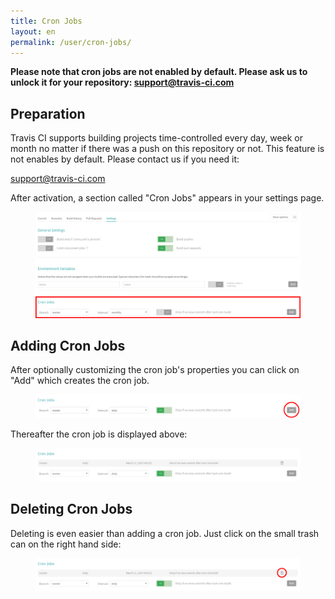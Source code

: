```yaml
---
title: Cron Jobs
layout: en
permalink: /user/cron-jobs/
---
```


**Please note that cron jobs are not enabled by default.
Please ask us to unlock it for your repository:
[support@travis-ci.com](mailto:support@travis-ci.com?subject=Cron)**

<div id="toc"></div>

## Preparation

Travis CI supports building projects time-controlled every day,
week or month no matter if there was a push on this repository or not.
This feature is not enables by default. Please contact us if you need it:

[support@travis-ci.com](mailto:support@travis-ci.com?subject=Cron)

After activation, a section called "Cron Jobs" appears in your settings page.

<figure>
  <img alt="settings page with cron section" src="/images/cron-section.png"/>
</figure>

## Adding Cron Jobs

After optionally customizing the cron job's properties
you can click on "Add" which creates the cron job.

<figure>
  <img alt="adding a cron job" src="/images/cron-adding.png"/>
</figure>

Thereafter the cron job is displayed above:

<figure>
  <img alt="cron job created" src="/images/cron-created.png"/>
</figure>

## Deleting Cron Jobs

Deleting is even easier than adding a cron job.
Just click on the small trash can on the right hand side:

<figure>
  <img alt="deleting a cron job" src="/images/cron-deleting.png"/>
</figure>
